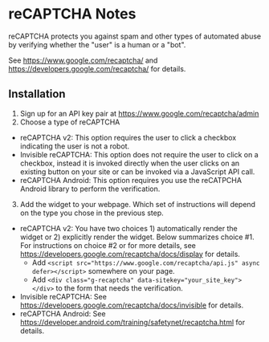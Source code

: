 # reCAPTCHA Notes

reCAPTCHA protects you against spam and other types of automated abuse by
verifying whether the "user" is a human or a "bot".

See https://www.google.com/recaptcha/ and https://developers.google.com/recaptcha/
for details.


## Installation

1) Sign up for an API key pair at https://www.google.com/recaptcha/admin
2) Choose a type of reCAPTCHA
  + reCAPTCHA v2: This option requires the user to click a checkbox indicating the
    user is not a robot.
  + Invisible reCAPTCHA: This option does not require the user to click on a
    checkbox, instead it is invoked directly when the user clicks on an existing
    button on your site or can be invoked via a JavaScript API call.
  + reCAPTCHA Android: This option requires you use the reCATPCHA Android library
    to perform the verification.
3) Add the widget to your webpage. Which set of instructions will depend on the
   type you chose in the previous step.
  + reCAPTCHA v2: You have two choices 1) automatically render the widget or 2)
    explicitly render the widget.  Below summarizes choice #1.  For instructions on
    choice #2 or for more details, see https://developers.google.com/recaptcha/docs/display
    for details.
    - Add `<script src="https://www.google.com/recaptcha/api.js" async defer></script>`
      somewhere on your page.
    - Add `<div class="g-recaptcha" data-sitekey="your_site_key"></div>` to the form
      that needs the verification.
  + Invisible reCAPTCHA: See https://developers.google.com/recaptcha/docs/invisible
    for details.
  + reCAPTCHA Android: See https://developer.android.com/training/safetynet/recaptcha.html
    for details.
